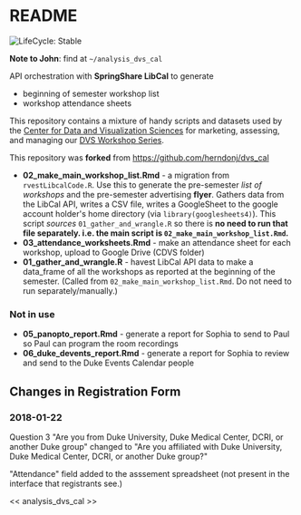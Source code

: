 # README

![LifeCycle: Stable](https://img.shields.io/badge/lifecycle-stable-brightgreen "LifeCycle: Stable")

**Note to John**:  find at  `~/analysis_dvs_cal`

API orchestration with **SpringShare LibCal** to generate

- beginning of semester workshop list
- workshop attendance sheets


This repository contains a mixture of handy scripts and datasets used by the [Center for Data and Visualization Sciences](library.duke.edu/data) for marketing, assessing, and managing our [DVS Workshop Series](library.duke.edu/news).

This repository was **forked** from https://github.com/herndonj/dvs_cal

* **02_make_main_workshop_list.Rmd** - a migration from `rvestLibcalCode.R`.  Use this to generate the pre-semester _list of workshops_ and the pre-semester advertising **flyer**.  Gathers data from the LibCal API, writes a CSV file, writes a GoogleSheet to the google account holder's home directory (via `library(googlesheets4)`).  This script _sources_ `01_gather_and_wrangle.R` so there is **no need to run that file separately.  i.e. the main script is `02_make_main_workshop_list.Rmd`.**
* **03_attendance_worksheets.Rmd** - make an attendance sheet for each workshop, upload to Google Drive (CDVS folder)
* **01_gather_and_wrangle.R** - havest LibCal API data to make a data_frame of all the workshops as reported at the beginning of the semester. 
(Called from `02_make_main_workshop_list.Rmd`.  Do not need to run separately/manually.)

### Not in use

* **05_panopto_report.Rmd** - generate a report for Sophia to send to Paul so Paul can program the room recordings
* **06_duke_devents_report.Rmd** - generate a report for Sophia to review and send to the Duke Events Calendar people

## Changes in Registration Form

### 2018-01-22

Question 3 "Are you from Duke University, Duke Medical Center, DCRI, or another Duke group" changed to "Are you affiliated with Duke University, Duke Medical Center, DCRI, or another Duke group?"

"Attendance" field added to the asssement spreadsheet (not present in the interface that registrants see.)

<< analysis_dvs_cal >>

